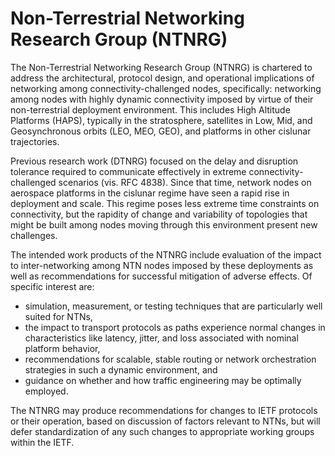 # Non-Terrestrial Networking Research Group (NTNRG)

The Non-Terrestrial Networking Research Group (NTNRG) is chartered to
address the architectural, protocol design, and operational implications
of networking among connectivity-challenged nodes, specifically: networking
among nodes with highly dynamic connectivity imposed by virtue of their
non-terrestrial deployment environment. This includes High Altitude Platforms
(HAPS), typically in the stratosphere, satellites in Low, Mid, and
Geosynchronous orbits (LEO, MEO, GEO), and platforms in other cislunar
trajectories.

Previous research work (DTNRG) focused on the delay and disruption tolerance
required to communicate effectively in extreme connectivity-challenged
scenarios (vis. RFC 4838). Since that time, network nodes on aerospace
platforms in the cislunar regime have seen a rapid rise in deployment and
scale. This regime poses less extreme time constraints on connectivity, but
the rapidity of change and variability of topologies that might be built
among nodes moving through this environment present new challenges.

The intended work products of the NTNRG include evaluation of the impact to
inter-networking among NTN nodes imposed by these deployments as well as
recommendations for successful mitigation of adverse effects. Of specific
interest are:

  * simulation, measurement, or testing techniques that are particularly
    well suited for NTNs,
  * the impact to transport protocols as paths experience normal changes
    in characteristics like latency, jitter, and loss associated with
    nominal platform behavior,
  * recommendations for scalable, stable routing or network orchestration
    strategies in such a dynamic environment, and
  * guidance on whether and how traffic engineering may be optimally
    employed.

The NTNRG may produce recommendations for changes to IETF protocols or their
operation, based on discussion of factors relevant to NTNs, but will defer
standardization of any such changes to appropriate working groups within
the IETF.
